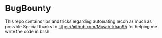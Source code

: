 # BugBounty

This repo contains tips and tricks regarding automating recon as much as possible
Special thanks to https://github.com/Musab-khan95 for helping me write the code in bash.
